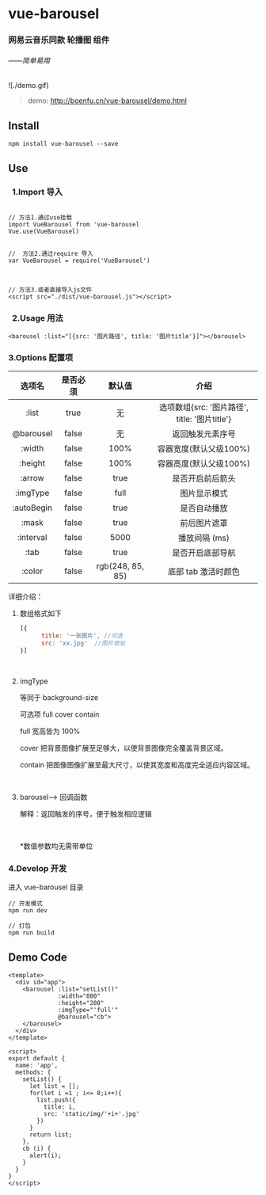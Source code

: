 
# vue-barousel



### 网易云音乐同款 轮播图 组件

###### 										——简单易用



![./demo.gif)





> demo:  http://boenfu.cn/vue-barousel/demo.html



## Install



```
npm install vue-barousel --save
```



## Use

###   1.Import  导入



```

// 方法1.通过use挂载
import VueBarousel from 'vue-barousel
Vue.use(VueBarousel)


//  方法2.通过require 导入
var VueBarousel = require('VueBarousel')



// 方法3.或者直接导入js文件
<script src="./dist/vue-barousel.js"></script>

```



###   2.Usage  用法



```vue
<barousel :list="[{src: '图片路径', title: '图片title'}]"></barousel>
```


### 3.Options  配置项

|   选项名   | 是否必须 |      默认值      |                     介绍                      |
| :--------: | :------: | :--------------: | :-------------------------------------------: |
|   :list    |   true   |        无        | 选项数组{src: '图片路径', title: '图片title'} |
| @barousel  |  false   |        无        |               返回触发元素序号                |
|   :width   |  false   |       100%       |            容器宽度(默认父级100%)             |
|  :height   |  false   |       100%       |            容器高度(默认父级100%)             |
|   :arrow   |  false   |       true       |               是否开启前后箭头                |
|  :imgType  |  false   |       full       |                 图片显示模式                  |
| :autoBegin |  false   |       true       |                 是否自动播放                  |
|   :mask    |  false   |       true       |                 前后图片遮罩                  |
| :interval  |  false   |       5000       |                 播放间隔 (ms)                 |
|    :tab    |  false   |       true       |               是否开启底部导航                |
|   :color   |  false   | rgb(248, 85, 85) |              底部 tab 激活时颜色              |

详细介绍：

1. 数组格式如下

   ```js
   [{
         title: '一张图片', //可选
         src: 'xx.jpg'  //图片地址
   }]
   ```

   ​

2. imgType

   等同于 background-size

   可选项 full  cover  contain

   full 宽高皆为 100%

   cover 把背景图像扩展至足够大，以使背景图像完全覆盖背景区域。

   contain 把图像图像扩展至最大尺寸，以使其宽度和高度完全适应内容区域。

   ​

3. barousel--> 回调函数

   解释：返回触发的序号，便于触发相应逻辑

   ​

   *数值参数均无需带单位




### 4.Develop 开发

进入  vue-barousel  目录

```
// 开发模式
npm run dev

// 打包
npm run build
```



## Demo Code



```vue
<template>
  <div id="app">
    <barousel :list="setList()"
              :width="800"
              :height="280"
              :imgType="'full'"
              @barousel="cb">
    </barousel>
  </div>
</template>

<script>
export default {
  name: 'app',
  methods: {
    setList() {
      let list = [];
      for(let i =1 ; i<= 8;i++){
        list.push({
          title: i,
          src: 'static/img/'+i+'.jpg'
        })
      }
      return list;
    },
    cb (i) {
      alert(i);
    }
  }
}
</script>
```
